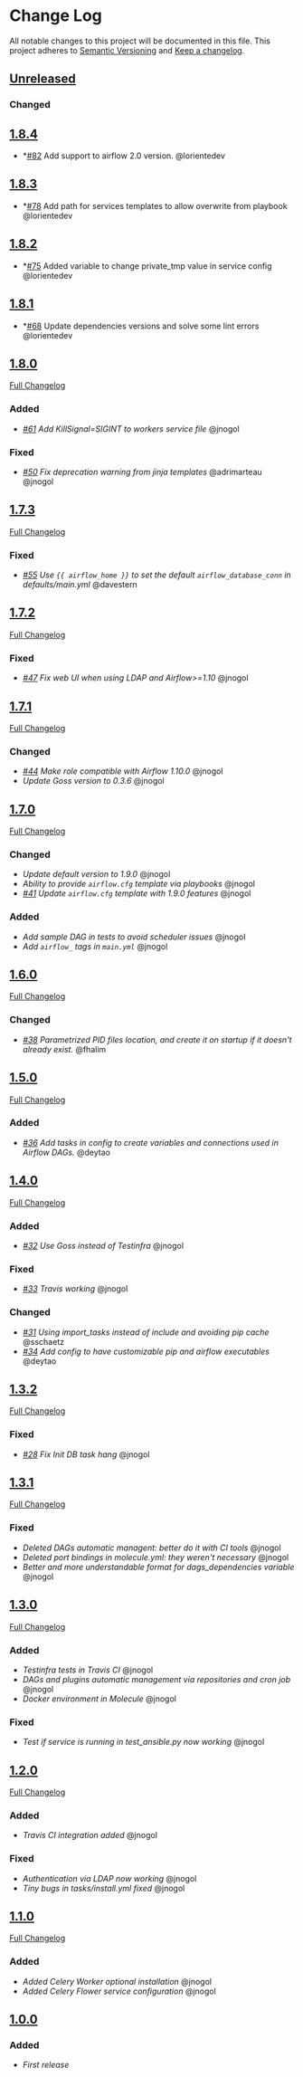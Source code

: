 # Change Log
All notable changes to this project will be documented in this file.
This project adheres to [Semantic Versioning](http://semver.org/) and [Keep a changelog](https://github.com/olivierlacan/keep-a-changelog).

## [Unreleased](https://github.com/idealista/airflow-role/tree/develop)
### Changed

## [1.8.4](https://github.com/idealista/airflow-role/tree/1.8.3)

- *[#82](https://github.com/idealista/airflow-role/issues/82) Add support to airflow 2.0 version. @lorientedev

## [1.8.3](https://github.com/idealista/airflow-role/tree/1.8.3)

- *[#78](https://github.com/idealista/airflow-role/issues/78) Add path for services templates to allow overwrite from playbook @lorientedev


## [1.8.2](https://github.com/idealista/airflow-role/tree/1.8.2)

- *[#75](https://github.com/idealista/airflow-role/issues/75) Added variable to change private_tmp value in service config @lorientedev

## [1.8.1](https://github.com/idealista/airflow-role/tree/1.8.1)

- *[#68](https://github.com/idealista/airflow-role/issues/68) Update dependencies versions and solve some lint errors @lorientedev

## [1.8.0](https://github.com/idealista/airflow-role/tree/1.8.0)
[Full Changelog](https://github.com/idealista/airflow-role/compare/1.7.3...1.8.0)
### Added
- *[#61](https://github.com/idealista/airflow-role/issues/61) Add KillSignal=SIGINT to workers service file* @jnogol
### Fixed
- *[#50](https://github.com/idealista/airflow-role/issues/50) Fix deprecation warning from jinja templates* @adrimarteau @jnogol

## [1.7.3](https://github.com/idealista/airflow-role/tree/1.7.3)
[Full Changelog](https://github.com/idealista/airflow-role/compare/1.7.2...1.7.3)
### Fixed
- *[#55](https://github.com/idealista/airflow-role/pull/55) Use `{{ airflow_home }}` to set the default `airflow_database_conn` in defaults/main.yml* @davestern

## [1.7.2](https://github.com/idealista/airflow-role/tree/1.7.2)
[Full Changelog](https://github.com/idealista/airflow-role/compare/1.7.1...1.7.2)
### Fixed
- *[#47](https://github.com/idealista/airflow-role/issues/47) Fix web UI when using LDAP and Airflow>=1.10* @jnogol

## [1.7.1](https://github.com/idealista/airflow-role/tree/1.7.1)
[Full Changelog](https://github.com/idealista/airflow-role/compare/1.7.0...1.7.1)
### Changed
- *[#44](https://github.com/idealista/airflow-role/issues/44) Make role compatible with Airflow 1.10.0* @jnogol
- *Update Goss version to 0.3.6* @jnogol

## [1.7.0](https://github.com/idealista/airflow-role/tree/1.7.0)
[Full Changelog](https://github.com/idealista/airflow-role/compare/1.6.0...1.7.0)
### Changed
- *Update default version to 1.9.0* @jnogol
- *Ability to provide `airflow.cfg` template via playbooks* @jnogol
- *[#41](https://github.com/idealista/airflow-role/issues/41) Update `airflow.cfg` template with 1.9.0 features* @jnogol

### Added
- *Add sample DAG in tests to avoid scheduler issues* @jnogol
- *Add `airflow_` tags in `main.yml`* @jnogol

## [1.6.0](https://github.com/idealista/airflow-role/tree/1.6.0)
[Full Changelog](https://github.com/idealista/airflow-role/compare/1.5.0...1.6.0)
### Changed
- *[#38](https://github.com/idealista/airflow-role/pull/38) Parametrized PID files location, and create it on startup if it doesn't already exist.* @fhalim

## [1.5.0](https://github.com/idealista/airflow-role/tree/1.5.0)
[Full Changelog](https://github.com/idealista/airflow-role/compare/1.4.0...1.5.0)
### Added
- *[#36](https://github.com/idealista/airflow-role/issues/32) Add tasks in config to create variables and connections used in Airflow DAGs.* @deytao

## [1.4.0](https://github.com/idealista/airflow-role/tree/1.4.0)
[Full Changelog](https://github.com/idealista/airflow-role/compare/1.3.2...1.4.0)
### Added
- *[#32](https://github.com/idealista/airflow-role/issues/32) Use Goss instead of Testinfra* @jnogol

### Fixed
- *[#33](https://github.com/idealista/airflow-role/pull/33) Travis working* @jnogol

### Changed
- *[#31](https://github.com/idealista/airflow-role/pull/31) Using import_tasks instead of include and avoiding pip cache* @sschaetz
- *[#34](https://github.com/idealista/airflow-role/pull/34) Add config to have customizable pip and airflow executables* @deytao

## [1.3.2](https://github.com/idealista/airflow-role/tree/1.3.2)
[Full Changelog](https://github.com/idealista/airflow-role/compare/1.3.1...1.3.2)
### Fixed
- *[#28](https://github.com/idealista/airflow-role/issues/28) Fix Init DB task hang* @jnogol

## [1.3.1](https://github.com/idealista/airflow-role/tree/1.3.1)
[Full Changelog](https://github.com/idealista/airflow-role/compare/1.3.0...1.3.1)
### Fixed
- *Deleted DAGs automatic managent: better do it with CI tools* @jnogol
- *Deleted port bindings in molecule.yml: they weren't necessary* @jnogol
- *Better and more understandable format for dags_dependencies variable* @jnogol

## [1.3.0](https://github.com/idealista/airflow-role/tree/1.3.0)
[Full Changelog](https://github.com/idealista/airflow-role/compare/1.2.0...1.3.0)
### Added
- *Testinfra tests in Travis CI* @jnogol
- *DAGs and plugins automatic management via repositories and cron job* @jnogol
- *Docker environment in Molecule* @jnogol

### Fixed
- *Test if service is running in test_ansible.py now working* @jnogol

## [1.2.0](https://github.com/idealista/airflow-role/tree/1.2.0)
[Full Changelog](https://github.com/idealista/airflow-role/compare/1.1.0...1.2.0)
### Added
- *Travis CI integration added* @jnogol

### Fixed
- *Authentication via LDAP now working* @jnogol
- *Tiny bugs in tasks/install.yml fixed* @jnogol

## [1.1.0](https://github.com/idealista/airflow-role/tree/1.1.0)
[Full Changelog](https://github.com/idealista/airflow-role/compare/1.0.0...1.1.0)
### Added
- *Added Celery Worker optional installation* @jnogol
- *Added Celery Flower service configuration* @jnogol

## [1.0.0](https://github.com/idealista/airflow-role/tree/1.0.0)
### Added
- *First release*
